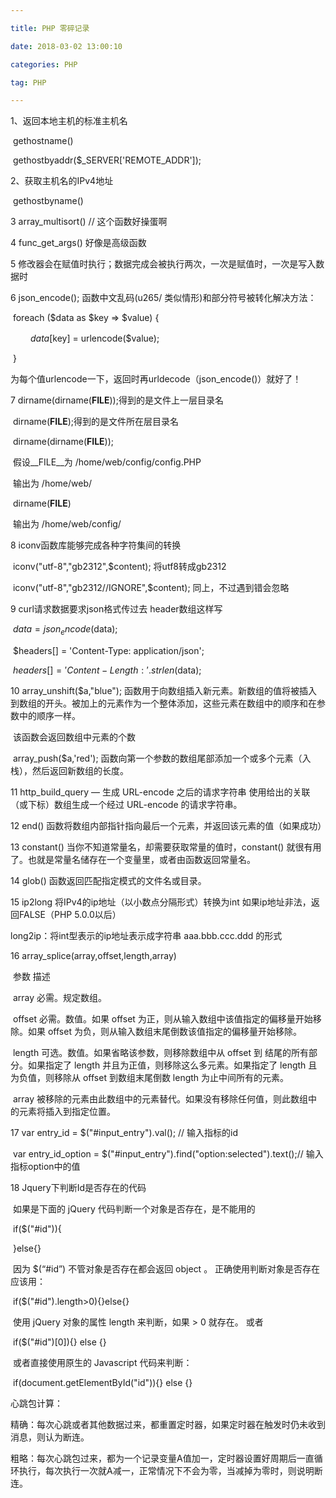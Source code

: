 ```yaml
---

title: PHP 零碎记录

date: 2018-03-02 13:00:10

categories: PHP

tag: PHP 

---
```


1、返回本地主机的标准主机名

​    gethostname()     

​    gethostbyaddr($_SERVER['REMOTE_ADDR']);                            

2、获取主机名的IPv4地址

​    gethostbyname()

3    array_multisort() // 这个函数好操蛋啊

4    func_get_args()  好像是高级函数

5    修改器会在赋值时执行；数据完成会被执行两次，一次是赋值时，一次是写入数据时

6    json_encode(); 函数中文乱码(u265/ 类似情形)和部分符号被转化解决方法：

​    foreach ($data as $key => $value) {

　　    $data[$key] = urlencode($value);

​    }

​    为每个值urlencode一下，返回时再urldecode（json_encode()）就好了！

7    dirname(dirname(__FILE__));得到的是文件上一层目录名

​    dirname(__FILE__);得到的是文件所在层目录名

​    dirname(dirname(__FILE__));

​    假设__FILE__为 /home/web/config/config.PHP  

​    输出为 /home/web/  

​    dirname(__FILE__)

​    输出为 /home/web/config/

8     iconv函数库能够完成各种字符集间的转换

​    iconv("utf-8","gb2312",$content); 将utf8转成gb2312

​    iconv("utf-8","gb2312//IGNORE",$content); 同上，不过遇到错会忽略

9   curl请求数据要求json格式传过去 header数组这样写

​    $data = json_encode($data);

​    $headers[] = 'Content-Type: application/json';

​    $headers[] = 'Content-Length: ' . strlen($data);

10  array_unshift($a,"blue");     函数用于向数组插入新元素。新数组的值将被插入到数组的开头。被加上的元素作为一个整体添加，这些元素在数组中的顺序和在参数中的顺序一样。

​                                该函数会返回数组中元素的个数

​    array_push($a,'red');         函数向第一个参数的数组尾部添加一个或多个元素（入栈），然后返回新数组的长度。

11 http_build_query — 生成 URL-encode 之后的请求字符串 使用给出的关联（或下标）数组生成一个经过 URL-encode 的请求字符串。

12 end() 函数将数组内部指针指向最后一个元素，并返回该元素的值（如果成功）

13 constant() 当你不知道常量名，却需要获取常量的值时，constant() 就很有用了。也就是常量名储存在一个变量里，或者由函数返回常量名。

14 glob() 函数返回匹配指定模式的文件名或目录。

15 ip2long 将IPv4的ip地址（以小数点分隔形式）转换为int 如果ip地址非法，返回FALSE（PHP 5.0.0以后）

   long2ip：将int型表示的ip地址表示成字符串 aaa.bbb.ccc.ddd 的形式

16  array_splice(array,offset,length,array)

​    参数    描述

​    array    必需。规定数组。

​    offset    必需。数值。如果 offset 为正，则从输入数组中该值指定的偏移量开始移除。如果 offset 为负，则从输入数组末尾倒数该值指定的偏移量开始移除。

​    length    可选。数值。如果省略该参数，则移除数组中从 offset 到 结尾的所有部分。如果指定了 length 并且为正值，则移除这么多元素。如果指定了 length 且为负值，则移除从 offset 到数组末尾倒数 length 为止中间所有的元素。

​    array    被移除的元素由此数组中的元素替代。如果没有移除任何值，则此数组中的元素将插入到指定位置。

17  var entry_id = $("#input_entry").val(); // 输入指标的id

​    var entry_id_option = $("#input_entry").find("option:selected").text();// 输入指标option中的值

18 Jquery下判断Id是否存在的代码

​    如果是下面的 jQuery 代码判断一个对象是否存在，是不能用的

​    if($("#id")){

​    }else{}

​    因为 $(“#id”) 不管对象是否存在都会返回 object 。 正确使用判断对象是否存在应该用：

​    if($("#id").length>0){}else{}

​    使用 jQuery 对象的属性 length 来判断，如果 > 0 就存在。 或者

​    if($("#id")[0]){} else {}

​    或者直接使用原生的 Javascript 代码来判断：

​    if(document.getElementById("id")){} else {}







心跳包计算：

精确：每次心跳或者其他数据过来，都重置定时器，如果定时器在触发时仍未收到消息，则认为断连。

粗略：每次心跳包过来，都为一个记录变量A值加一，定时器设置好周期后一直循环执行，每次执行一次就A减一，正常情况下不会为零，当减掉为零时，则说明断连。